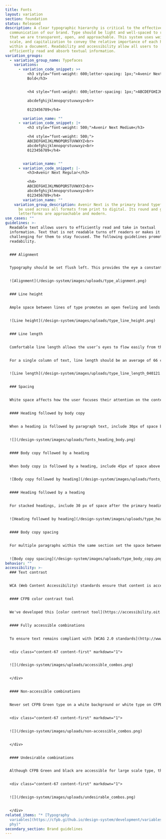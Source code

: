 ```yaml
---
title: Fonts
layout: variation
section: foundation
status: Released
description: A clear typographic hierarchy is critical to the effective
  communication of our brand. Type should be light and well-spaced to reinforce
  that we are transparent, open, and approachable. This system uses weight,
  scale, and capitalization to convey the relative importance of each heading
  within a document. Readability and accessibility allow all users to
  efficiently read and absorb textual information.
variation_groups:
  - variation_group_name: Typefaces
    variations:
      - variation_code_snippet: >+
          <h3 style="font-weight: 600;letter-spacing: 1px;">Avenir Next Demi
          Bold</h3>


          <h4 style="font-weight: 600;letter-spacing: 1px;">ABCDEFGHIJKLMNOPQRSTUVWXYZ<br>

          abcdefghijklmnopqrstuvwxyz<br>

          0123456789</h4>

        variation_name: ""
      - variation_code_snippet: |+
          <h3 style="font-weight: 500;">Avenir Next Medium</h3>

          <h4 style="font-weight: 500;">
          ABCDEFGHIJKLMNOPQRSTUVWXYZ<br>
          abcdefghijklmnopqrstuvwxyz<br>
          0123456789</h4>


        variation_name: ""
      - variation_code_snippet: |-
          <h3>Avenir Next Regular</h3>

          <h4>
          ABCDEFGHIJKLMNOPQRSTUVWXYZ<br>
          abcdefghijklmnopqrstuvwxyz<br>
          0123456789</h4>
        variation_name: ""
    variation_group_description: Avenir Next is the primary brand typeface and can
      be used across all formats from print to digital. Its round and geometric
      letterforms are approachable and modern.
use_cases: ""
guidelines: >-
  Readable text allows users to efficiently read and take in textual
  information. Text that is not readable turns off readers or makes it
  challenging for them to stay focused. The following guidelines promote good
  readability.


  ### Alignment


  Typography should be set flush left. This provides the eye a constant starting point for each line, making text easier to read.


  ![Alignment](/design-system/images/uploads/type_alignment.png)


  ### Line height


  Ample space between lines of type promotes an open feeling and lends flow to body copy. When setting body copy, the leading should be 1.375 times the type size, or 37.5% larger.


  ![Line height](/design-system/images/uploads/type_line_height.png)


  ### Line length


  Comfortable line length allows the user’s eyes to flow easily from the end of one line to the beginning of the next.


  For a single column of text, line length should be an average of 66 characters per line, including spaces, though lengths may range from approx. 45 to 90 characters. To achieve a line length as close as possible to 66 characters, consider using a multi-column layout. Short line lengths and thoughtful column structures are especially important in print materials where, unlike in a web forma, a user does not have manual control over browser and line width. 


  ![Line length](/design-system/images/uploads/type_line_length_040121.png)


  ### Spacing


  White space affects how the user focuses their attention on the content. It makes it easier to know what to read and where to begin. Spacing between typographic elements should be open enough to feel light, but close enough to establish a proper relationship between elements.


  #### Heading followed by body copy


  When a heading is followed by paragraph text, include 30px of space below Display and 15px below Headings 1–6.


  ![](/design-system/images/uploads/fonts_heading_body.png)


  #### Body copy followed by a heading


  When body copy is followed by a heading, include 45px of space above Heading 2 and 30px above Headings 3–6.


  ![Body copy followed by heading](/design-system/images/uploads/fonts_body_heading.png)


  #### Heading followed by a heading


  For stacked headings, include 30 px of space after the primary heading.


  ![Heading followed by heading](/design-system/images/uploads/type_heading_heading.png)


  #### Body copy spacing


  For multiple paragraphs within the same section set the space between paragraphs to 15px.


  ![Body copy spacing](/design-system/images/uploads/type_body_copy.png)
behavior: ""
accessibility: >-
  ### Text contrast


  WCA (Web Content Accessibility) standards ensure that content is accessible by everyone, regardless of any disability or user device. To learn more, refer to the [http://www.section508.gov](https://www.section508.gov/).


  #### CFPB color contrast tool


  We've developed this [color contrast tool](https://accessibility.oit.ncsu.edu/tools/color-contrast/accessible-color-palette.php?&colors=1e9642,20aa3f,66c368,addc91,c7e5b3,e2efd8,005e5d,257675,579695,89b6b5,b4d2d1,d4e7e6,0050b4,0072ce,4497dc,7eb7e8,afd2f2,d6e8fa,002d72,254b87,5674a3,889cc0,b3c0d9,d3daeb,a01b68,b4267a,c55998,d486b2,e3b2cc,f0d8e2,b63014,d14124,dd735d,e79e8e,f0c3b8,f7e0d9,dc731c,ff9e1b,ffb858,ffce8d,ffe1b9,fff0dd,745745,8a6c57,a18573,baa496,d3c5bc,e7ddd7,101820,43484e,5a5d61,75787b,919395,b4b5b6,d2d3d5,e7e8e9,f7f8f9,ffffff&main=ffffff&level=AA) for testing the compliance of any combination of colors in our palette.


  #### Fully accessible combinations


  To ensure text remains compliant with [WCAG 2.0 standards](http://www.w3.org/TR/WCAG20/), use only these permitted text and background color combinations, which fall within the range of foreground/background color contrast permitted by the Section 508 guidelines. For specific color values, visit our [Color page](https://cfpb.github.io/design-system/foundation/color).


  <div class="content-67 content-first" markdown="1">


  ![](/design-system/images/uploads/accessible_combos.png)


  </div>


  #### Non-accessible combinations


  Never set CFPB Green type on a white background or white type on CFPB Green background as these combinations are not accessible. Never set type on a patterned background.


  <div class="content-67 content-first" markdown="1">


  ![](/design-system/images/uploads/non-accessible_combos.png)


  </div>


  #### Undesirable combinations


  Although CFPB Green and black are accessible for large scale type, this color combination should never be used for web or print type.


  <div class="content-67 content-first" markdown="1">


  ![](/design-system/images/uploads/undesirable_combos.png)


  </div>
related_items: "* [Typography
  variables](https://cfpb.github.io/design-system/development/variables#typogra\
  phy)"
secondary_section: Brand guidelines
---
```

